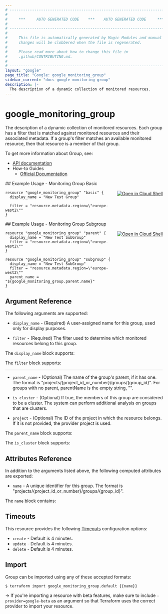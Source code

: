 ```yaml
---
# ----------------------------------------------------------------------------
#
#     ***     AUTO GENERATED CODE    ***    AUTO GENERATED CODE     ***
#
# ----------------------------------------------------------------------------
#
#     This file is automatically generated by Magic Modules and manual
#     changes will be clobbered when the file is regenerated.
#
#     Please read more about how to change this file in
#     .github/CONTRIBUTING.md.
#
# ----------------------------------------------------------------------------
layout: "google"
page_title: "Google: google_monitoring_group"
sidebar_current: "docs-google-monitoring-group"
description: |-
  The description of a dynamic collection of monitored resources.
---
```


# google\_monitoring\_group

The description of a dynamic collection of monitored resources. Each group
has a filter that is matched against monitored resources and their
associated metadata. If a group's filter matches an available monitored
resource, then that resource is a member of that group.


To get more information about Group, see:

* [API documentation](https://cloud.google.com/monitoring/api/ref_v3/rest/v3/projects.groups)
* How-to Guides
    * [Official Documentation](https://cloud.google.com/monitoring/groups/)

<div class = "oics-button" style="float: right; margin: 0 0 -15px">
  <a href="https://console.cloud.google.com/cloudshell/open?cloudshell_git_repo=https%3A%2F%2Fgithub.com%2Fterraform-google-modules%2Fdocs-examples.git&cloudshell_working_dir=monitoring_group_basic&cloudshell_image=gcr.io%2Fgraphite-cloud-shell-images%2Fterraform%3Alatest&open_in_editor=main.tf&cloudshell_print=.%2Fmotd&cloudshell_tutorial=.%2Ftutorial.md" target="_blank">
    <img alt="Open in Cloud Shell" src="//gstatic.com/cloudssh/images/open-btn.svg" style="max-height: 44px; margin: 32px auto; max-width: 100%;">
  </a>
</div>
## Example Usage - Monitoring Group Basic


```hcl
resource "google_monitoring_group" "basic" {
  display_name = "New Test Group"

  filter = "resource.metadata.region=\"europe-west2\""
}
```
<div class = "oics-button" style="float: right; margin: 0 0 -15px">
  <a href="https://console.cloud.google.com/cloudshell/open?cloudshell_git_repo=https%3A%2F%2Fgithub.com%2Fterraform-google-modules%2Fdocs-examples.git&cloudshell_working_dir=monitoring_group_subgroup&cloudshell_image=gcr.io%2Fgraphite-cloud-shell-images%2Fterraform%3Alatest&open_in_editor=main.tf&cloudshell_print=.%2Fmotd&cloudshell_tutorial=.%2Ftutorial.md" target="_blank">
    <img alt="Open in Cloud Shell" src="//gstatic.com/cloudssh/images/open-btn.svg" style="max-height: 44px; margin: 32px auto; max-width: 100%;">
  </a>
</div>
## Example Usage - Monitoring Group Subgroup


```hcl
resource "google_monitoring_group" "parent" {
  display_name = "New Test SubGroup"
  filter = "resource.metadata.region=\"europe-west2\""
}

resource "google_monitoring_group" "subgroup" {
  display_name = "New Test SubGroup"
  filter = "resource.metadata.region=\"europe-west2\""
  parent_name =  "${google_monitoring_group.parent.name}"
}
```

## Argument Reference

The following arguments are supported:


* `display_name` -
  (Required)
  A user-assigned name for this group, used only for display
  purposes.

* `filter` -
  (Required)
  The filter used to determine which monitored resources
  belong to this group.


The `display_name` block supports:

The `filter` block supports:

- - -


* `parent_name` -
  (Optional)
  The name of the group's parent, if it has one. The format is
  "projects/{project_id_or_number}/groups/{group_id}". For
  groups with no parent, parentName is the empty string, "".

* `is_cluster` -
  (Optional)
  If true, the members of this group are considered to be a
  cluster. The system can perform additional analysis on
  groups that are clusters.
* `project` - (Optional) The ID of the project in which the resource belongs.
    If it is not provided, the provider project is used.


The `parent_name` block supports:

The `is_cluster` block supports:

## Attributes Reference

In addition to the arguments listed above, the following computed attributes are exported:


* `name` -
  A unique identifier for this group. The format is
  "projects/{project_id_or_number}/groups/{group_id}".


The `name` block contains:

## Timeouts

This resource provides the following
[Timeouts](/docs/configuration/resources.html#timeouts) configuration options:

- `create` - Default is 4 minutes.
- `update` - Default is 4 minutes.
- `delete` - Default is 4 minutes.

## Import

Group can be imported using any of these accepted formats:

```
$ terraform import google_monitoring_group.default {{name}}
```

-> If you're importing a resource with beta features, make sure to include `-provider=google-beta`
as an argument so that Terraform uses the correct provider to import your resource.
